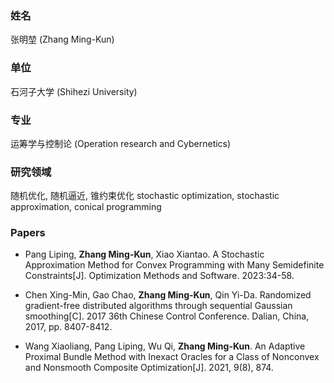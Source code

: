 

### 姓名  
张明堃 (Zhang Ming-Kun)

### 单位 
石河子大学 (Shihezi University)

### 专业
运筹学与控制论 (Operation research and Cybernetics)



### 研究领域
随机优化, 随机逼近, 锥约束优化 
stochastic optimization, stochastic approximation, conical programming


### Papers


* Pang Liping, **Zhang Ming-Kun**, Xiao Xiantao. A Stochastic Approximation Method for Convex Programming with Many Semidefinite Constraints[J]. Optimization Methods and Software. 2023:34-58.

* Chen Xing-Min, Gao Chao, **Zhang Ming-Kun**, Qin Yi-Da. Randomized gradient-free distributed algorithms through sequential Gaussian smoothing[C].  2017 36th Chinese Control Conference.  Dalian, China, 2017, pp. 8407-8412.

* Wang Xiaoliang, Pang Liping, Wu Qi, **Zhang Ming-Kun**. An Adaptive Proximal Bundle Method with Inexact Oracles for a Class of Nonconvex and Nonsmooth Composite Optimization[J].  2021, 9(8), 874.
